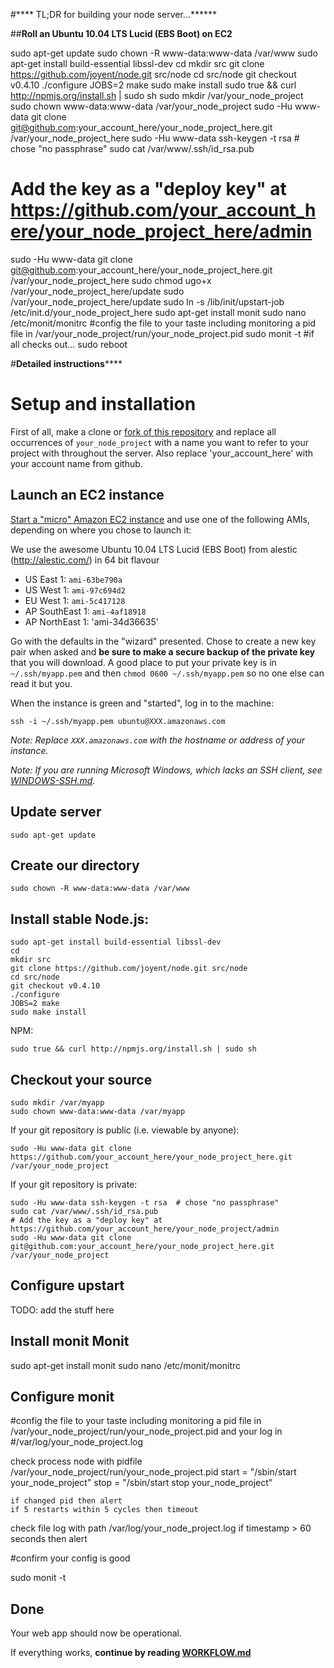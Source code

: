 #****  TL;DR for building your node server...******

##**Roll an Ubuntu 10.04 LTS Lucid (EBS Boot) on EC2**

sudo apt-get update
sudo chown -R www-data:www-data /var/www
sudo apt-get install build-essential libssl-dev
cd
mkdir src
git clone https://github.com/joyent/node.git src/node
cd src/node
git checkout v0.4.10
./configure
JOBS=2 make
sudo make install
sudo true && curl http://npmjs.org/install.sh | sudo sh
sudo mkdir /var/your_node_project
sudo chown www-data:www-data /var/your_node_project
sudo -Hu www-data git clone git@github.com:your_account_here/your_node_project_here.git /var/your_node_project_here
sudo -Hu www-data ssh-keygen -t rsa  # chose "no passphrase"
sudo cat /var/www/.ssh/id_rsa.pub
# Add the key as a "deploy key" at https://github.com/your_account_here/your_node_project_here/admin
sudo -Hu www-data git clone git@github.com:your_account_here/your_node_project_here.git /var/your_node_project_here
sudo chmod ugo+x /var/your_node_project_here/update
sudo /var/your_node_project_here/update
sudo ln -s /lib/init/upstart-job /etc/init.d/your_node_project_here
sudo apt-get install monit
sudo nano /etc/monit/monitrc
#config the file to your taste including monitoring a pid file in /var/your_node_project/run/your_node_project.pid
sudo monit -t
#if all checks out...
sudo reboot



#******Detailed instructions**********

# Setup and installation

First of all, make a clone or [fork of this repository](http://help.github.com/fork-a-repo/) and replace all occurrences of `your_node_project` with a name you want to refer to your project with throughout the server.  Also replace 'your_account_here' with your account name from github.

## Launch an EC2 instance

[Start a "micro" Amazon EC2 instance](https://console.aws.amazon.com/ec2/home) and use one of the following AMIs, depending on where you chose to launch it:

We use the awesome Ubuntu 10.04 LTS Lucid (EBS Boot) from alestic (http://alestic.com/) in 64 bit flavour

- US East 1: `ami-63be790a`
- US West 1: `ami-97c694d2`
- EU West 1: `ami-5c417128`
- AP SouthEast 1: `ami-4af18918`
- AP NorthEast 1: 'ami-34d36635'

Go with the defaults in the "wizard" presented. Chose to create a new key pair when asked and **be sure to make a secure backup of the private key** that you will download. A good place to put your private key is in `~/.ssh/myapp.pem` and then `chmod 0600 ~/.ssh/myapp.pem` so no one else can read it but you.

When the instance is green and "started", log in to the machine:

    ssh -i ~/.ssh/myapp.pem ubuntu@XXX.amazonaws.com

*Note: Replace `XXX.amazonaws.com` with the hostname or address of your instance.*

*Note: If you are running Microsoft Windows, which lacks an SSH client, see [WINDOWS-SSH.md](WINDOWS-SSH.md#readme)*.

## Update server

	sudo apt-get update
	
## Create our directory
	sudo chown -R www-data:www-data /var/www

## Install stable Node.js:

	sudo apt-get install build-essential libssl-dev
	cd
	mkdir src
	git clone https://github.com/joyent/node.git src/node
	cd src/node
	git checkout v0.4.10
	./configure
	JOBS=2 make
	sudo make install

NPM:

    sudo true && curl http://npmjs.org/install.sh | sudo sh

## Checkout your source

    sudo mkdir /var/myapp
    sudo chown www-data:www-data /var/myapp

If your git repository is public (i.e. viewable by anyone):

    sudo -Hu www-data git clone https://github.com/your_account_here/your_node_project_here.git /var/your_node_project

If your git repository is private:

    sudo -Hu www-data ssh-keygen -t rsa  # chose "no passphrase"
    sudo cat /var/www/.ssh/id_rsa.pub
    # Add the key as a "deploy key" at https://github.com/your_account_here/your_node_project/admin
    sudo -Hu www-data git clone git@github.com:your_account_here/your_node_project_here.git /var/your_node_project

## Configure upstart

TODO: add the stuff here

## Install monit Monit
sudo apt-get install monit
sudo nano /etc/monit/monitrc

## Configure monit
#config the file to your taste including monitoring a pid file in /var/your_node_project/run/your_node_project.pid and your log in  
#/var/log/your_node_project.log

check process node with pidfile /var/your_node_project/run/your_node_project.pid
        start = "/sbin/start your_node_project"
        stop = "/sbin/start stop your_node_project"

    if changed pid then alert
    if 5 restarts within 5 cycles then timeout

check file log with path /var/log/your_node_project.log
	if timestamp > 60 seconds then alert

#confirm your config is good

sudo monit -t

## Done

Your web app should now be operational.

If everything works, **continue by reading [WORKFLOW.md](https://github.com/ctmaclean/ec2-webapp/blob/master/WORKFLOW.md#readme)**
